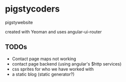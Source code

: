 pigstycoders
============

pigstywebsite

created with Yeoman and uses angular-ui-router

## TODOs

* Contact page maps not working
* contact page backend (using angular's $http services)
* css sprites for who we have worked with
* a static blog (static generator?)
